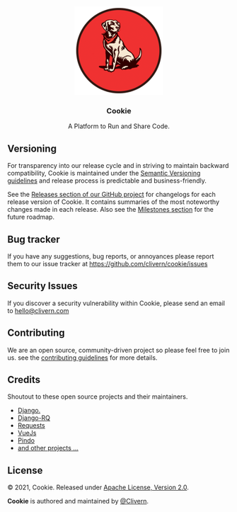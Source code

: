 <p align="center">
    <img alt="Cookie Logo" src="/assets/img/logo.png" height="200" />
    <h3 align="center">Cookie</h3>
    <p align="center">A Platform to Run and Share Code.</p>
</p>


## Versioning

For transparency into our release cycle and in striving to maintain backward compatibility, Cookie is maintained under the [Semantic Versioning guidelines](https://semver.org/) and release process is predictable and business-friendly.

See the [Releases section of our GitHub project](https://github.com/clivern/cookie/releases) for changelogs for each release version of Cookie. It contains summaries of the most noteworthy changes made in each release. Also see the [Milestones section](https://github.com/clivern/cookie/milestones) for the future roadmap.

## Bug tracker

If you have any suggestions, bug reports, or annoyances please report them to our issue tracker at https://github.com/clivern/cookie/issues


## Security Issues

If you discover a security vulnerability within Cookie, please send an email to [hello@clivern.com](mailto:hello@clivern.com)


## Contributing

We are an open source, community-driven project so please feel free to join us. see the [contributing guidelines](CONTRIBUTING.md) for more details.


## Credits

Shoutout to these open source projects and their maintainers.

- [Django.](https://www.djangoproject.com/)
- [Django-RQ](https://github.com/rq/django-rq)
- [Requests](https://github.com/psf/requests)
- [VueJs](https://github.com/vuejs/vue)
- [Pindo](https://github.com/Clivern/Pindo)
- [and other projects ...](requirements.txt)


## License

© 2021, Cookie. Released under [Apache License, Version 2.0](https://www.apache.org/licenses/LICENSE-2.0).

**Cookie** is authored and maintained by [@Clivern](https://github.com/clivern).